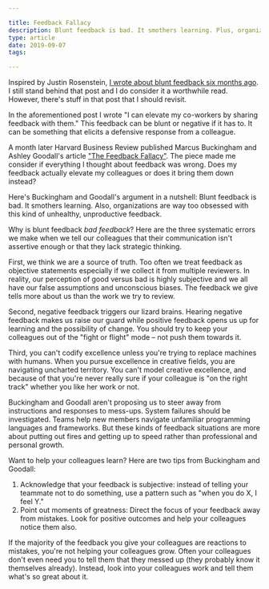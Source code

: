 ```yaml
---

title: Feedback Fallacy
description: Blunt feedback is bad. It smothers learning. Plus, organizations are way too obsessed with this kind of unhealthy, unproductive feedback.
type: article
date: 2019-09-07
tags:

---
```


Inspired by Justin Rosenstein, [I wrote about blunt feedback six months ago](https://www.flashover.blog/posts/blunt-feedback/). I still stand behind that post and I do consider it a worthwhile read. However, there's stuff in that post that I should revisit.

In the aforementioned post I wrote "I can elevate my co-workers by sharing feedback with them." This feedback can be blunt or negative if it has to. It can be something that elicits a defensive response from a colleague.

A month later Harvard Business Review published Marcus Buckingham and Ashley Goodall's article ["The Feedback Fallacy"](https://hbr.org/2019/03/the-feedback-fallacy). The piece made me consider if everything I thought about feedback was wrong. Does my feedback actually elevate my colleagues or does it bring them down instead?

Here's Buckingham and Goodall's argument in a nutshell: Blunt feedback is bad. It smothers learning. Also, organizations are way too obsessed with this kind of unhealthy, unproductive feedback.

Why is blunt feedback *bad feedback*? Here are the three systematic errors we make when we tell our colleagues that their communication isn't assertive enough or that they lack strategic thinking.

First, we think we are a source of truth. Too often we treat feedback as objective statements especially if we collect it from multiple reviewers. In reality, our perception of good versus bad is highly subjective and we all have our false assumptions and unconscious biases. The feedback we give tells more about us than the work we try to review.

Second, negative feedback triggers our lizard brains. Hearing negative feedback makes us raise our guard while positive feedback opens us up for learning and the possibility of change. You should try to keep your colleagues out of the "fight or flight" mode – not push them towards it.

Third, you can't codify excellence unless you're trying to replace machines with humans. When you pursue excellence in creative fields, you are navigating uncharted territory. You can't model creative excellence, and because of that you're never really sure if your colleague is "on the right track" whether you like her work or not.

Buckingham and Goodall aren't proposing us to steer away from instructions and responses to mess-ups. System failures should be investigated. Teams help new members navigate unfamiliar programming languages and frameworks. But these kinds of feedback situations are more about putting out fires and getting up to speed rather than professional and personal growth.

Want to help your colleagues learn? Here are two tips from Buckingham and Goodall:

1. Acknowledge that your feedback is subjective: instead of telling your teammate not to do something, use a pattern such as "when you do X, I feel Y."
2. Point out moments of greatness: Direct the focus of your feedback away from mistakes. Look for positive outcomes and help your colleagues notice them also.

If the majority of the feedback you give your colleagues are reactions to mistakes, you're not helping your colleagues grow. Often your colleagues don't even need you to tell them that they messed up (they probably know it themselves already). Instead, look into your colleagues work and tell them what's so great about it.
